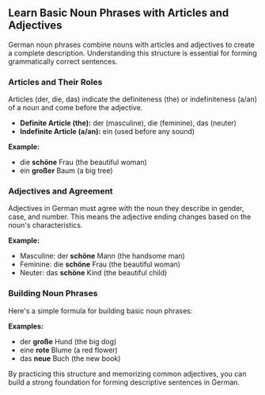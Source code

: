 ## Learn Basic Noun Phrases with Articles and Adjectives

German noun phrases combine nouns with articles and adjectives to create a complete description. Understanding this structure is essential for forming grammatically correct sentences.

### Articles and Their Roles

Articles (der, die, das) indicate the definiteness (the) or indefiniteness (a/an) of a noun and come before the adjective.

- **Definite Article (the):** der (masculine), die (feminine), das (neuter)
- **Indefinite Article (a/an):** ein (used before any sound)

**Example:**

- die **schöne** Frau (the beautiful woman)
- ein **großer** Baum (a big tree)

### Adjectives and Agreement

Adjectives in German must agree with the noun they describe in gender, case, and number. This means the adjective ending changes based on the noun's characteristics.

**Example:**

- Masculine: der **schöne** Mann (the handsome man)
- Feminine: die **schöne** Frau (the beautiful woman)
- Neuter: das **schöne** Kind (the beautiful child)

### Building Noun Phrases

Here's a simple formula for building basic noun phrases:

**Examples:**

- der **große** Hund (the big dog)
- eine **rote** Blume (a red flower)
- das **neue** Buch (the new book)

By practicing this structure and memorizing common adjectives, you can build a strong foundation for forming descriptive sentences in German.
